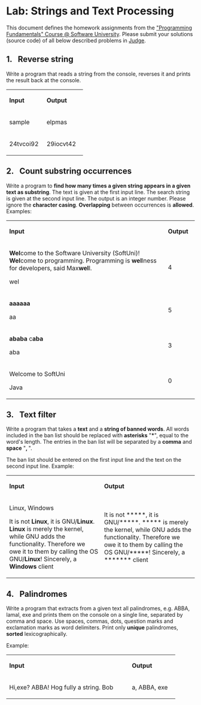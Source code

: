 <h1>Lab: Strings and Text Processing</h1>
<p>This document defines the homework assignments from the <a href="https://softuni.bg/courses/programming-fundamentals">"Programming Fundamentals" Course @ Software University</a>. Please submit your solutions (source code) of all below described problems in <a href="https://judge.softuni.bg/Contests/320/Strings-and-RegEx-Lab">Judge</a>.</p>
<h2>1.&nbsp;&nbsp; Reverse string</h2>
<p>Write a program that reads a string from the console, reverses it and prints the result back at the console.</p>
<table>
<tbody>
<tr>
<td width="84">
<p><strong>Input</strong></p>
</td>
<td width="89">
<p><strong>Output</strong></p>
</td>
</tr>
<tr>
<td width="84">
<p>sample</p>
</td>
<td width="89">
<p>elpmas</p>
</td>
</tr>
<tr>
<td width="84">
<p>24tvcoi92</p>
</td>
<td width="89">
<p>29iocvt42</p>
</td>
</tr>
</tbody>
</table>
<h2>2.&nbsp;&nbsp; Count substring occurrences</h2>
<p>Write a program to <strong>find how many times a given string appears in a given text as substring</strong>. The text is given at the first input line. The search string is given at the second input line. The output is an integer number. Please ignore the <strong>character casing</strong>. <strong>Overlapping</strong> between occurrences is <strong>allowed</strong>. Examples:</p>
<table>
<tbody>
<tr>
<td width="492">
<p><strong>Input</strong></p>
</td>
<td width="66">
<p><strong>Output</strong></p>
</td>
</tr>
<tr>
<td width="492">
<p><strong>Wel</strong>come to the Software University (SoftUni)! <strong>Wel</strong>come to programming. Programming is <strong>wel</strong>lness for developers, said Max<strong>wel</strong>l.</p>
<p>wel</p>
</td>
<td width="66">
<p>4</p>
</td>
</tr>
<tr>
<td width="492">
<p><strong>aaaaaa</strong></p>
<p>aa</p>
</td>
<td width="66">
<p>5</p>
</td>
</tr>
<tr>
<td width="492">
<p><strong>ababa</strong> c<strong>aba</strong></p>
<p>aba</p>
</td>
<td width="66">
<p>3</p>
</td>
</tr>
<tr>
<td width="492">
<p>Welcome to SoftUni</p>
<p>Java</p>
</td>
<td width="66">
<p>0</p>
</td>
</tr>
</tbody>
</table>
<h2>3.&nbsp;&nbsp; Text filter</h2>
<p>Write a program that takes a <strong>text</strong> and a <strong>string of banned words</strong>. All words included in the ban list should be replaced with <strong>asterisks</strong> "<strong>*</strong>", equal to the word's length. The entries in the ban list will be separated by a <strong>comma</strong> and <strong>space</strong> "<strong>, </strong>".</p>
<p>The ban list should be entered on the first input line and the text on the second input line. Example:</p>
<table width="0">
<tbody>
<tr>
<td width="348">
<p><strong>Input</strong></p>
</td>
<td width="342">
<p><strong>Output</strong></p>
</td>
</tr>
<tr>
<td width="348">
<p>Linux, Windows</p>
<p>It is not <strong>Linux</strong>, it is GNU/<strong>Linux</strong>. <strong>Linux</strong> is merely the kernel, while GNU adds the functionality. Therefore we owe it to them by calling the OS GNU/<strong>Linux</strong>! Sincerely, a <strong>Windows</strong> client</p>
</td>
<td width="342">
<p>It is not *****, it is GNU/*****. ***** is merely the kernel, while GNU adds the functionality. Therefore we owe it to them by calling the OS GNU/*****! Sincerely, a ******* client</p>
</td>
</tr>
</tbody>
</table>
<h2>4.&nbsp;&nbsp; Palindromes</h2>
<p>Write a program that extracts from a given text all palindromes, e.g. ABBA, lamal, exe and prints them on the console on a single line, separated by comma and space. Use spaces, commas, dots, question marks and exclamation marks as word delimiters. Print only <strong>unique</strong> palindromes, <strong>sorted</strong> lexicographically.</p>
<p>Example:</p>
<table width="0">
<tbody>
<tr>
<td width="312">
<p><strong>Input</strong></p>
</td>
<td width="108">
<p><strong>Output</strong></p>
</td>
</tr>
<tr>
<td width="312">
<p>Hi,exe? ABBA! Hog fully a string. Bob</p>
</td>
<td width="108">
<p>a, ABBA, exe</p>
</td>
</tr>
</tbody>
</table>
<p>&nbsp;</p>
